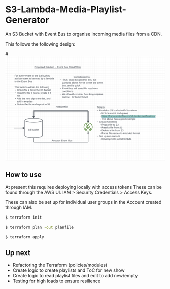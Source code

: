 # S3-Lambda-Media-Playlist-Generator

An S3 Bucket with Event Bus to organise incoming media files from a CDN.

This follows the following design:

#![LucidChart Screen Shot](design/diagram.png "Design")


## How to use
At present this requires deploying locally with access tokens
These can be found through the AWS UI. IAM > Security Credentials >  Access Keys.

These can also be set up for individual user groups in the Account created through IAM.

```bash
$ terraform init
```

```bash
$ terraform plan -out planfile
```

```bash
$ terraform apply
```

## Up next
* Refactoring the Terraform (policies/modules)
* Create logic to create playlists and ToC for new show
* Create logic to read playlist files and edit to add new/empty
* Testing for high loads to ensure resilience
